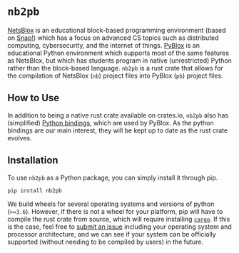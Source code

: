 # `nb2pb`

[NetsBlox](https://netsblox.org/) is an educational block-based programming environment (based on [Snap!](https://snap.berkeley.edu/)) which has a focus on advanced CS topics such as distributed computing, cybersecurity, and the internet of things.
[PyBlox](https://github.com/dragazo/PyBlox) is an educational Python environment which supports most of the same features as NetsBlox, but which has students program in native (unrestricted) Python rather than the block-based language.
`nb2pb` is a rust crate that allows for the compilation of NetsBlox (`nb`) project files into PyBlox (`pb`) project files.

## How to Use

In addition to being a native rust crate available on crates.io, `nb2pb` also has (simplified) [Python bindings](https://pypi.org/project/nb2pb/), which are used by PyBlox.
As the python bindings are our main interest, they will be kept up to date as the rust crate evolves.

## Installation

To use `nb2pb` as a Python package, you can simply install it through pip.

```sh
pip install nb2pb
```

We build wheels for several operating systems and versions of python (`>=3.6`).
However, if there is not a wheel for your platform, pip will have to compile the rust crate from source, which will require installing [`cargo`](https://doc.rust-lang.org/cargo/getting-started/installation.html).
If this is the case, feel free to [submit an issue](https://github.com/dragazo/nb2pb/issues/new) including your operating system and processor architecture, and we can see if your system can be officially supported (without needing to be compiled by users) in the future.
